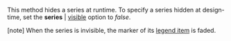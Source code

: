 This method hides a series at runtime. To specify a series hidden at design-time, set the **series** | [visible](/api-reference/20%20Data%20Visualization%20Widgets/dxChart/5%20Series%20Types/CommonSeries/visible.md '/Documentation/ApiReference/Data_Visualization_Widgets/dxChart/Configuration/commonSeriesSettings/#visible') option to *false*.

[note] When the series is invisible, the marker of its [legend item](/concepts/05%20Widgets/Chart/10%20Visual%20Elements/120%20Legend.md '/Documentation/Guide/Widgets/Chart/Visual_Elements/#Legend') is faded.